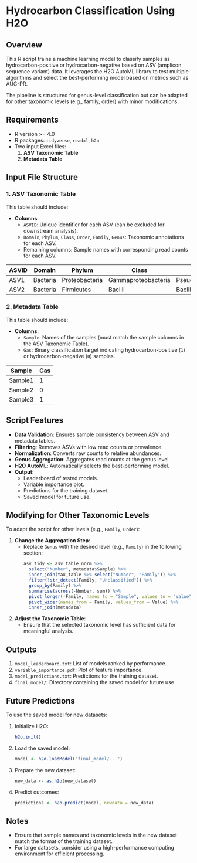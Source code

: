 # Hydrocarbon Classification Using H2O

## Overview
This R script trains a machine learning model to classify samples as hydrocarbon-positive or hydrocarbon-negative based on ASV (amplicon sequence variant) data. It leverages the H2O AutoML library to test multiple algorithms and select the best-performing model based on metrics such as AUC-PR.

The pipeline is structured for genus-level classification but can be adapted for other taxonomic levels (e.g., family, order) with minor modifications. 

## Requirements
- R version >= 4.0
- R packages: `tidyverse`, `readxl`, `h2o`
- Two input Excel files:
  1. **ASV Taxonomic Table**
  2. **Metadata Table**

## Input File Structure

### 1. ASV Taxonomic Table
This table should include:
- **Columns**:
  - `ASVID`: Unique identifier for each ASV (can be excluded for downstream analysis).
  - `Domain`, `Phylum`, `Class`, `Order`, `Family`, `Genus`: Taxonomic annotations for each ASV.
  - Remaining columns: Sample names with corresponding read counts for each ASV.

| ASVID | Domain    | Phylum      | Class      | Order      | Family      | Genus      | Sample1 | Sample2 | ... |
|-------|-----------|-------------|------------|------------|-------------|------------|---------|---------|-----|
| ASV1  | Bacteria  | Proteobacteria | Gammaproteobacteria | Pseudomonadales | Pseudomonadaceae | Pseudomonas | 120     | 90      | ... |
| ASV2  | Bacteria  | Firmicutes  | Bacilli    | Bacillales | Bacillaceae | Bacillus   | 200     | 150     | ... |

### 2. Metadata Table
This table should include:
- **Columns**:
  - `Sample`: Names of the samples (must match the sample columns in the ASV Taxonomic Table).
  - `Gas`: Binary classification target indicating hydrocarbon-positive (`1`) or hydrocarbon-negative (`0`) samples.

| Sample  | Gas |
|---------|-----|
| Sample1 | 1   |
| Sample2 | 0   |
| Sample3 | 1   |

## Script Features
- **Data Validation**: Ensures sample consistency between ASV and metadata tables.
- **Filtering**: Removes ASVs with low read counts or prevalence.
- **Normalization**: Converts raw counts to relative abundances.
- **Genus Aggregation**: Aggregates read counts at the genus level.
- **H2O AutoML**: Automatically selects the best-performing model.
- **Output**:
  - Leaderboard of tested models.
  - Variable importance plot.
  - Predictions for the training dataset.
  - Saved model for future use.

## Modifying for Other Taxonomic Levels
To adapt the script for other levels (e.g., `Family`, `Order`):
1. **Change the Aggregation Step**:
   - Replace `Genus` with the desired level (e.g., `Family`) in the following section:
     ```r
     asv_tidy <- asv_table_norm %>%
       select("Number", metadata$Sample) %>%
       inner_join(tax_table %>% select("Number", "Family")) %>%
       filter(!str_detect(Family, "Unclassified")) %>%
       group_by(Family) %>%
       summarise(across(-Number, sum)) %>%
       pivot_longer(-Family, names_to = "Sample", values_to = "Value") %>%
       pivot_wider(names_from = Family, values_from = Value) %>%
       inner_join(metadata)
     ```
2. **Adjust the Taxonomic Table**:
   - Ensure that the selected taxonomic level has sufficient data for meaningful analysis.

## Outputs
1. `model_leaderboard.txt`: List of models ranked by performance.
2. `variable_importance.pdf`: Plot of feature importance.
3. `model_predictions.txt`: Predictions for the training dataset.
4. `final_model/`: Directory containing the saved model for future use.

## Future Predictions
To use the saved model for new datasets:
1. Initialize H2O:
   ```r
   h2o.init()
   ```
2. Load the saved model:
   ```r
   model <- h2o.loadModel("final_model/...")
   ```
3. Prepare the new dataset:
   ```r
   new_data <- as.h2o(new_dataset)
   ```
4. Predict outcomes:
   ```r
   predictions <- h2o.predict(model, newdata = new_data)
   ```

## Notes
- Ensure that sample names and taxonomic levels in the new dataset match the format of the training dataset.
- For large datasets, consider using a high-performance computing environment for efficient processing.
